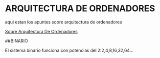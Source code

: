 # ARQUITECTURA DE ORDENADORES

aqui estan los apuntes sobre arquitectura de ordenadores 

[Sobre Arquitectura De Ordenadores](https://grandecovian.es/FGC/files/D.%20Tecnolog%C3%ADa/TIC%20I/Arquitectura/Arquitectura%20de%20ordenadores.pdf)


##BINARIO

El sistema binario funciona con potencias del 2:2,4,8,16,32,64...
